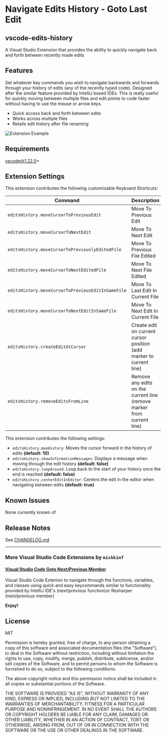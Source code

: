 # Navigate Edits History - Goto Last Edit

## vscode-edits-history

A Visual Studio Extension that provides the ability to quickly navigate back and forth between recently made edits

## Features

Set whatever key commands you wish to navigate backwards and forwards through your history of edits (any of the recently typed code). Designed after the similar feature provided by IntelliJ based IDEs. This is really useful for quickly moving between multiple files and edit points to code faster without having to use the mouse or arrow keys.

- Quick access back and forth between edits
- Works across multiple files
- Retails edit history after file renaming

![Extension Example](demo.gif)

## Requirements

vscode@1.22.0+

## Extension Settings

This extension contributes the following customizable Keyboard Shortcuts:

| Command                                               | Description                                                            | Mac         | Win          |
| ----------------------------------------------------- |:---------------------------------------------------------------------- | :-----------| :----------- |
| `editsHistory.moveCursorToPreviousEdit`               | Move To Previous Edit                                                  | cmd+j       | ctrl+j       |
| `editsHistory.moveCursorToNextEdit`                   | Move To Next Edit                                                      | cmd+k       | ctrl+k       |
| `editsHistory.moveCursorToPreviouslyEditedFile`       | Move To Previous File Edited                                           | cmd+shift+j | ctrl+shift+j |
| `editsHistory.moveCursorToNextEditedFile`             | Move To Next File Edited                                               | cmd+shift+k | ctrl+shift+k |
| `editsHistory.moveCursorToPreviousEditInSameFile`     | Move To Last Edit In Current File                                      | cmd+shift+u | ctrl+shift+u |
| `editsHistory.moveCursorToNextEditInSameFile`         | Move To Next Edit In Current File                                      | cmd+shift+i | ctrl+shift+i |
| `editsHistory.createEditAtCursor`                     | Create edit on current cursor position (add marker to current line)    | cmd+u       | ctrl+u       |
| `editsHistory.removeEditsFromLine`                    | Remove any edits on the current line (remove marker from current line) | cmd+i       | ctrl+i       |

This extension contributes the following settings:

- `editsHistory.maxHistory`: Moves the cursor forward in the history of edits __(default: 10)__
- `editsHistory.showInformationMessages`: Displays a message when moving through the edit history __(default: false)__
- `editsHistory.loopAround`: Loop back to the start of your history once the end is reached __(default: false)__
- `editsHistory.centerEditInEditor`: Centers the edit in the editor when navigating between edits __(default: true)__

## Known Issues

None currently known of

## Release Notes

See [CHANGELOG.md](CHANGELOG.md)

---------------------------------------------------------------------------------------

### More Visual Studio Code Extensions by `mishkinf`

#### [Visual Studio Code Goto Next/Previous Member](https://github.com/mishkinf/vscode-goto-next-previous-member)

  Visual Studio Code Extenion to navigate through the functions, variables, and classes using quick and easy keycommands similar to functionality provided by IntelliJ IDE's (next/previous function)or Resharper (next/previous member)

**Enjoy!**

## License

MIT

Permission is hereby granted, free of charge, to any person obtaining a copy of this software and associated documentation files (the "Software"), to deal in the Software without restriction, including without limitation the rights to use, copy, modify, merge, publish, distribute, sublicense, and/or sell copies of the Software, and to permit persons to whom the Software is furnished to do so, subject to the following conditions:

The above copyright notice and this permission notice shall be included in all copies or substantial portions of the Software.

THE SOFTWARE IS PROVIDED "AS IS", WITHOUT WARRANTY OF ANY KIND, EXPRESS OR IMPLIED, INCLUDING BUT NOT LIMITED TO THE WARRANTIES OF MERCHANTABILITY, FITNESS FOR A PARTICULAR PURPOSE AND NONINFRINGEMENT. IN NO EVENT SHALL THE AUTHORS OR COPYRIGHT HOLDERS BE LIABLE FOR ANY CLAIM, DAMAGES OR OTHER LIABILITY, WHETHER IN AN ACTION OF CONTRACT, TORT OR OTHERWISE, ARISING FROM, OUT OF OR IN CONNECTION WITH THE SOFTWARE OR THE USE OR OTHER DEALINGS IN THE SOFTWARE.

